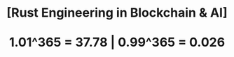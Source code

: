 <h1 align="center">
[Rust Engineering in Blockchain & AI] <br/> <br/> 1.01^365 = 37.78 | 0.99^365 = 0.026
</h1>

